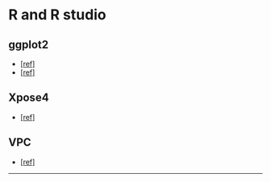 # R and R studio
## ggplot2 
* [[ref]](https://r-graphics.org/chapter-ggplot2) 
* [[ref]](../articles/2016_Wickham.pdf)

## Xpose4 
* [[ref]](../articles/2013_Keizer.pdf)

## VPC 
* [[ref]](../articles/2015_Keizer.pdf)

---